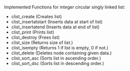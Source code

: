 Implemented Functions for integer circular singly linked list:

-   clist_create    (Creates list)
-   clist_insertatstart (Inserts data at start of list)
-   clist_insertatend (Inserts data at end of list)
-   clist_print (Prints list)
-   clist_destroy (Frees list)
-   clist_size (Returns size of list.)
-   clist_isempty (Returns 1 if list is empty, 0 if not.)
-   clist_delete (Deletes node containing given data.)
-   clist_sort_asc (Sorts list in ascending order.)
-   clist_sort_dsc (Sorts list in descending order.)